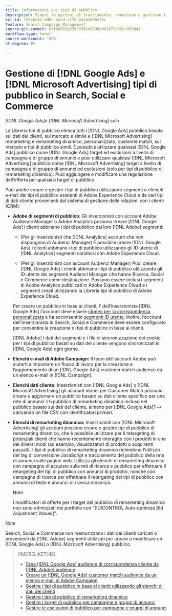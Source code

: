 ```yaml
---
title: Informazioni sui tipi di pubblico
description: Scopri le opzioni di tracciamento, creazione e gestione [!DNL Google Ads] e [!DNL Microsoft Advertising] pubblico.
exl-id: f85cbc82-ddbc-4ecd-a17b-b4cb4808cfbc
feature: Search Campaign Management
source-git-commit: 67fe8581832dc0762d62908d01672e53cc95b847
workflow-type: tm+mt
source-wordcount: '528'
ht-degree: 0%

---
```


# Gestione di [!DNL Google Ads] e [!DNL Microsoft Advertising] tipi di pubblico in Search, Social e Commerce

*[!DNL Google Ads]e [!DNL Microsoft Advertising] solo*

La Libreria tipi di pubblico elenca tutti i [!DNL Google Ads] pubblico basato sui dati dei clienti, sul mercato e simile e [!DNL Microsoft Advertising] remarketing e remarketing dinamico, personalizzato, customer match, sul mercato e tipi di pubblico simili. È possibile utilizzare qualsiasi [!DNL Google Ads] pubblico come [!DNL Google Ads] target ed esclusioni a livello di campagna e di gruppo di annunci e puoi utilizzare qualsiasi [!DNL Microsoft Advertising] pubblico come [!DNL Microsoft Advertising] target a livello di campagna e di gruppo di annunci ed esclusioni (solo per tipi di pubblico di remarketing dinamico). Puoi aggiungere o modificare una regolazione dell’offerta per qualsiasi target di pubblico.

Puoi anche creare e gestire i tipi di pubblico utilizzando segmenti o elenchi e-mail dai tipi di pubblico esistenti di Adobe Experience Cloud e da vari tipi di dati cliente provenienti dal sistema di gestione delle relazioni con i clienti (CRM):

* **Adobe di segmenti di pubblico:** Gli inserzionisti con account Adobe Audience Manager o Adobe Analytics possono creare [!DNL Google Ads] i clienti abbinano i tipi di pubblico dai loro [!DNL Adobe] segmenti:

   * (Per gli inserzionisti che [!DNL Analytics] account che non dispongono di Audienci Manager) È possibile creare [!DNL Google Ads] i clienti abbinano i tipi di pubblico utilizzando gli ID utente di [!DNL Analytics] segmenti condivisi con Adobe Experience Cloud.

   * (Per gli inserzionisti con account Audienci Manager) Puoi creare [!DNL Google Ads] i clienti abbinano i tipi di pubblico utilizzando gli ID utente dei segmenti Audienci Manager che hanno Ricerca, Social e Commerce come destinazione. Possono essere inclusi i segmenti di Adobe Analytics pubblicati in Adobe Experience Cloud e i segmenti creati utilizzando la Libreria tipi di pubblico di Adobe Experience Cloud.

  Per creare un pubblico in base ai clienti, l’ dell’inserzionista [!DNL Google Ads] l&#39;account deve essere [idoneo per la corrispondenza personalizzata](https://support.google.com/adspolicy/answer/6299717) e ha acconsentito [segmenti ID utente](https://support.google.com/google-ads/answer/9199250). Inoltre, l’account dell’inserzionista in Search, Social e Commerce deve essere configurato per consentire la creazione di tipi di pubblico in base ai clienti.

  [!DNL Adobe] i dati dei segmenti e i file di sincronizzazione dei cookie per i tipi di pubblico basati su dati del cliente vengono sincronizzati in [!DNL Google Ads] ogni giorno.

* **Elenchi e-mail di Adobe Campaign:** Il team dell’account Adobe può aiutarti a impostare un flusso di lavoro per la creazione e l’aggiornamento di un [!DNL Google Ads] customer match audience da un elenco e-mail in [!DNL Campaign].

* **Elenchi dati cliente:** Inserzionisti con [!DNL Google Ads] o [!DNL Microsoft Advertising] gli account idonei per Customer Match possono creare e aggiornare un pubblico basato su dati cliente specifico per una rete di annunci &lt;!>pubblico di remarketing dinamico incluso nel pubblico basato sui dati del cliente, almeno per [!DNL Google Ads]?—> caricando un file CSV con identificatori primari.

* **Elenchi di remarketing dinamico:** Inserzionisti con [!DNL Microsoft Advertising] gli account possono creare e gestire tipi di pubblico di remarketing dinamico, che è possibile utilizzare per il retargeting di potenziali clienti che hanno recentemente interagito con i prodotti in uno dei diversi modi (ad esempio, visualizzatori di prodotti o acquirenti passati). I tipi di pubblico di remarketing dinamico richiedono l’utilizzo del tag di conversione JavaScript e tracciamento del pubblico della rete di annunci sulle pagine web. Utilizza gli elenchi di remarketing dinamico con campagne di acquisto sulle reti di ricerca e pubblico per effettuare il retargeting dei tipi di pubblico con annunci di prodotto, nonché con campagne di ricerca per effettuare il retargeting dei tipi di pubblico con annunci di testo e annunci di ricerca dinamica. <!--[For [!DNL Google Ads], these are technically included in a customer data-based audience, so word this all carefully when we add support for them.]-->

  >[!NOTE]
  >
  >I modificatori di offerte per i target del pubblico di remarketing dinamico non sono ottimizzati nei portfolio con &quot;[!UICONTROL Auto-optimize Bid Adjustment Values]&quot;.

>[!NOTE]
>
>Search, Social e Commerce non memorizzano i dati dei clienti caricati o provenienti da [!DNL Adobe] segmenti utilizzati per creare o modificare un [!DNL Google Ads] o [!DNL Microsoft Advertising] pubblico.

>[!MORELIKETHIS]
>
>* [Crea [!DNL Google Ads] audience di corrispondenza cliente da [!DNL Adobe] audience](google-audience-from-adobe-audience.md)
>* [Creare un [!DNL Google Ads] customer match audience da un elenco e-mail di Adobe Campaign](google-audience-from-campaign-email-list.md)
>* [Gestire i tipi di pubblico in base ai clienti utilizzando gli elenchi di dati dei clienti](audience-from-customer-data-list.md)
>* [Gestire i tipi di pubblico di remarketing dinamico](audience-dynamic-remarketing-manage.md)
>* [Gestire i target di pubblico per campagne e gruppi di annunci](audience-targets-manage.md)
>* [Gestire le esclusioni di pubblico per campagne e gruppi di annunci](audience-exclusions-manage.md)
